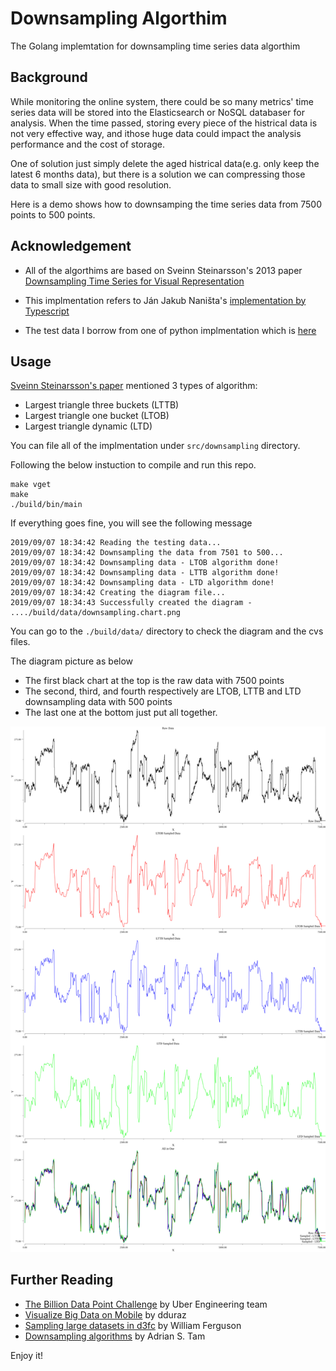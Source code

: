 # Downsampling Algorthim

The Golang implemtation for downsampling time series data algorthim 

## Background

While monitoring the online system, there could be so many metrics' time series data will be stored into the Elasticsearch or NoSQL databaser for analysis. When the time passed, storing every piece of the histrical data is not very effective way, and ithose huge data could impact the analysis performance and the cost of storage.

One of solution just simply delete the aged histrical data(e.g. only keep the latest 6 months data), but there is a solution we can compressing those data to small size with good resolution. 

Here is a demo shows how to downsamping the time series data from 7500 points to 500 points.

## Acknowledgement

- All of the algorthims are based on Sveinn Steinarsson's 2013 paper [Downsampling Time Series for Visual Representation]( 
https://skemman.is/bitstream/1946/15343/3/SS_MSthesis.pdf)

- This implmentation refers to Ján Jakub Naništa's [implementation by Typescript](https://github.com/janjakubnanista/downsample)

- The test data I borrow from one of python implmentation which is [here](https://github.com/devoxi/lttb-py/)


## Usage

[Sveinn Steinarsson's paper]( 
https://skemman.is/bitstream/1946/15343/3/SS_MSthesis.pdf) mentioned 3 types of algorithm:

- Largest triangle three buckets (LTTB)
- Largest triangle one bucket (LTOB)
- Largest triangle dynamic (LTD)

You can file all of the implmentation under `src/downsampling` directory.


Following the below instuction to compile and run this repo.

```
make vget 
make 
./build/bin/main
```

If everything goes fine, you will see the following message

```
2019/09/07 18:34:42 Reading the testing data...
2019/09/07 18:34:42 Downsampling the data from 7501 to 500...
2019/09/07 18:34:42 Downsampling data - LTOB algorithm done!
2019/09/07 18:34:42 Downsampling data - LTTB algorithm done!
2019/09/07 18:34:42 Downsampling data - LTD algorithm done!
2019/09/07 18:34:42 Creating the diagram file...
2019/09/07 18:34:43 Successfully created the diagram - ..../build/data/downsampling.chart.png
```

You can go to the `./build/data/` directory to check the diagram and the cvs files.

The diagram picture as below
- The first black chart at the top is the raw data with 7500 points
- The second, third, and fourth respectively are LTOB, LTTB and LTD downsampling data with 500 points
- The last one at the bottom just put all together.

![](./data/downsampling.chart.png?raw=true)


## Further Reading

* [The Billion Data Point Challenge](https://eng.uber.com/billion-data-point-challenge/) by Uber Engineering team
* [Visualize Big Data on Mobile](http://dduraz.com/2019/04/26/data-visualization-mobile/) by dduraz
* [Sampling large datasets in d3fc](http://blog.scottlogic.com/2015/11/16/sampling-large-data-in-d3fc.html) by William Ferguson
* [Downsampling algorithms](http://www.adrian.idv.hk/2018-01-24-downsample/) by Adrian S. Tam


Enjoy it!